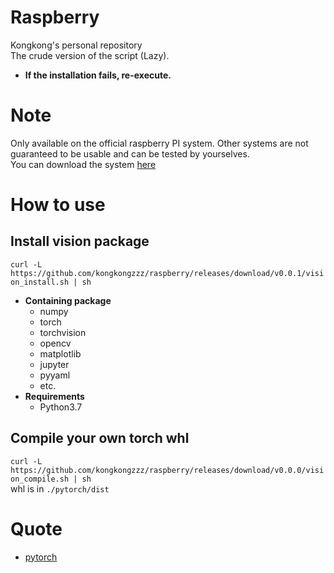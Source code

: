 # Raspberry
Kongkong's personal repository<br>
The crude version of the script (Lazy). <br>
* **If the installation fails, re-execute.**

# Note
Only available on the official raspberry PI system. Other systems are not guaranteed to be usable and can be tested by yourselves.<br>
You can download the system [here](https://www.raspberrypi.org/downloads/raspberry-pi-os/)

# How to use
## Install vision package
`curl -L https://github.com/kongkongzzz/raspberry/releases/download/v0.0.1/vision_install.sh | sh`
* **Containing package**
  * numpy
  * torch
  * torchvision
  * opencv
  * matplotlib
  * jupyter
  * pyyaml
  * etc.
* **Requirements**
  * Python3.7
  
## Compile your own torch whl
`curl -L https://github.com/kongkongzzz/raspberry/releases/download/v0.0.0/vision_compile.sh | sh`<br>
whl is in `./pytorch/dist`

# Quote
* [pytorch](https://github.com/pytorch/pytorch)
